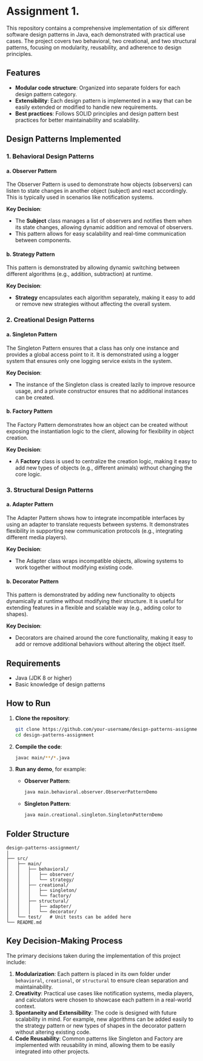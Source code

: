 # Assignment 1.

This repository contains a comprehensive implementation of six different software design patterns in Java, each demonstrated with practical use cases. The project covers two behavioral, two creational, and two structural patterns, focusing on modularity, reusability, and adherence to design principles.

## Features

- **Modular code structure**: Organized into separate folders for each design pattern category.
- **Extensibility**: Each design pattern is implemented in a way that can be easily extended or modified to handle new requirements.
- **Best practices**: Follows SOLID principles and design pattern best practices for better maintainability and scalability.

## Design Patterns Implemented

### 1. Behavioral Design Patterns

#### a. Observer Pattern
The Observer Pattern is used to demonstrate how objects (observers) can listen to state changes in another object (subject) and react accordingly. This is typically used in scenarios like notification systems.

**Key Decision**:
- The **Subject** class manages a list of observers and notifies them when its state changes, allowing dynamic addition and removal of observers.
- This pattern allows for easy scalability and real-time communication between components.

#### b. Strategy Pattern
This pattern is demonstrated by allowing dynamic switching between different algorithms (e.g., addition, subtraction) at runtime.

**Key Decision**:
- **Strategy** encapsulates each algorithm separately, making it easy to add or remove new strategies without affecting the overall system.

### 2. Creational Design Patterns

#### a. Singleton Pattern
The Singleton Pattern ensures that a class has only one instance and provides a global access point to it. It is demonstrated using a logger system that ensures only one logging service exists in the system.

**Key Decision**:
- The instance of the Singleton class is created lazily to improve resource usage, and a private constructor ensures that no additional instances can be created.

#### b. Factory Pattern
The Factory Pattern demonstrates how an object can be created without exposing the instantiation logic to the client, allowing for flexibility in object creation.

**Key Decision**:
- A **Factory** class is used to centralize the creation logic, making it easy to add new types of objects (e.g., different animals) without changing the core logic.

### 3. Structural Design Patterns

#### a. Adapter Pattern
The Adapter Pattern shows how to integrate incompatible interfaces by using an adapter to translate requests between systems. It demonstrates flexibility in supporting new communication protocols (e.g., integrating different media players).

**Key Decision**:
- The Adapter class wraps incompatible objects, allowing systems to work together without modifying existing code.

#### b. Decorator Pattern
This pattern is demonstrated by adding new functionality to objects dynamically at runtime without modifying their structure. It is useful for extending features in a flexible and scalable way (e.g., adding color to shapes).

**Key Decision**:
- Decorators are chained around the core functionality, making it easy to add or remove additional behaviors without altering the object itself.

## Requirements

- Java (JDK 8 or higher)
- Basic knowledge of design patterns

## How to Run

1. **Clone the repository**:
   ```bash
   git clone https://github.com/your-username/design-patterns-assignment.git
   cd design-patterns-assignment
   ```

2. **Compile the code**:
   ```bash
   javac main/**/*.java
   ```

3. **Run any demo**, for example:
   - **Observer Pattern**:
     ```bash
     java main.behavioral.observer.ObserverPatternDemo
     ```
   - **Singleton Pattern**:
     ```bash
     java main.creational.singleton.SingletonPatternDemo
     ```

## Folder Structure

```
design-patterns-assignment/
│
├── src/
│   ├── main/
│   │   ├── behavioral/
│   │   │   ├── observer/
│   │   │   └── strategy/
│   │   ├── creational/
│   │   │   ├── singleton/
│   │   │   └── factory/
│   │   ├── structural/
│   │   │   ├── adapter/
│   │   │   └── decorator/
│   └── test/   # Unit tests can be added here
└── README.md
```

## Key Decision-Making Process

The primary decisions taken during the implementation of this project include:

1. **Modularization**: Each pattern is placed in its own folder under `behavioral`, `creational`, or `structural` to ensure clean separation and maintainability.
2. **Creativity**: Practical use cases like notification systems, media players, and calculators were chosen to showcase each pattern in a real-world context.
3. **Spontaneity and Extensibility**: The code is designed with future scalability in mind. For example, new algorithms can be added easily to the strategy pattern or new types of shapes in the decorator pattern without altering existing code.
4. **Code Reusability**: Common patterns like Singleton and Factory are implemented with reusability in mind, allowing them to be easily integrated into other projects.
